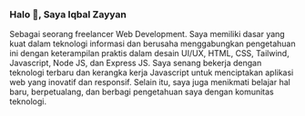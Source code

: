 ### Halo 👋, Saya Iqbal Zayyan

Sebagai seorang freelancer Web Development. Saya memiliki dasar yang kuat dalam teknologi informasi dan berusaha menggabungkan pengetahuan ini dengan keterampilan praktis dalam desain UI/UX, HTML, CSS, Tailwind, Javascript, Node JS, dan Express JS. Saya senang bekerja dengan teknologi terbaru dan kerangka kerja Javascript untuk menciptakan aplikasi web yang inovatif dan responsif. Selain itu, saya juga menikmati belajar hal baru, berpetualang, dan berbagi pengetahuan saya dengan komunitas teknologi.

